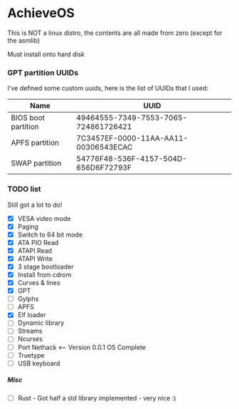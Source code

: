 # AchieveOS

This is NOT a linux distro, the contents are all made from zero (except for the asmlib)

Must install onto hard disk

### GPT partition UUIDs

I've defined some custom uuids, here is the list of UUIDs that I used:

| Name                | UUID                                 |
|---------------------|--------------------------------------|
| BIOS boot partition | 49464555-7349-7553-7065-724861726421 |
| APFS partition      | 7C3457EF-0000-11AA-AA11-00306543ECAC |
| SWAP partition      | 54776F48-536F-4157-504D-656D6F72793F |

### TODO list

Still got a lot to do!

- [x] VESA video mode
- [x] Paging
- [x] Switch to 64 bit mode
- [x] ATA PIO Read
- [x] ATAPI Read
- [x] ATAPI Write
- [x] 3 stage bootloader
- [x] Install from cdrom
- [x] Curves & lines
- [x] GPT
- [ ] Gylphs
- [ ] APFS
- [x] Elf loader
- [ ] Dynamic library
- [ ] Streams
- [ ] Ncurses
- [ ] Port Nethack <-- Version 0.0.1 OS Complete
- [ ] Truetype
- [ ] USB keyboard

##### Misc

- [ ] Rust - Got half a std library implemented - very nice :)